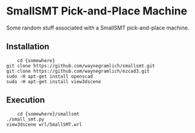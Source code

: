 # SmallSMT Pick-and-Place Machine

Some random stuff associated with a SmallSMT pick-and-place machine.

## Installation

        cd {somewhere}
	git clone https://github.com/waynegramlich/smallsmt.git
	git clone https://github.com/waynegramlich/ezcad3.git
	sudo -H apt-get install openscad
	sudo -H apt-get install view3dscene

## Execution

        cd {somewhere}/smallsmt
	./small_smt.py
	view3dscene wrl/SmallSMT.wrl


